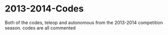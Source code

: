 2013-2014-Codes
===============

Both of the codes, teleop and autonomous from the 2013-2014 competition season. codes are all commented
